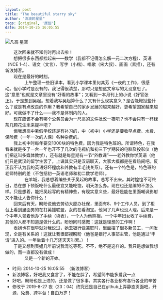 ```yaml
---
layout: post
title: "The beautiful starry sky"
author: "流浪的星星"
tags: [original, '原创']
date: 2014-10-25 16:05:55
---
```



![凡高·星空](http://upload-images.jianshu.io/upload_images/5674982-2108493233bb1601.jpg?imageMogr2/auto-orient/strip%7CimageView2/2/w/1240)

　　这次回来就不知何时再出去啦！  
　　想把很多东西都捡起来——数学（我都不记得怎么解一元二次方程）、英语（NCE 1-4）、语文（文言）、写字（小楷）、唱歌（宋大叔）、画画（素描），还有新浪博客。  
　　现在是最好的时刻。  
　　 
　　上午整理一些旧课本，看到小学课本里何其芳《一夜的工作》，很感动。但小学时是没有的，我记得很清楚，那时只是想这文章写的太没意思了。这“意思”也就是文章里没有“好看的故事”；又看到一本月刊上的小说《好官张正》。于是想到吴起。想着我写吴起算什么？又有什么现实意义？是否能鞭挞些什么？或是有点改良的作用？我希望自己的家乡发展的越来越好，更希望国家越来越好。可我做不了什么——我不是体制内的人。  
　　现在应该不会有哪个公务员会为一尺高的文件批改一夜吧？也不会只有一杯绿茶几颗花生米来提神吧？  
　　但我想高中暑假学校还是有补习的，中（初中）小学还是要收早点费、水费、保险费（一年一次的人保）各种杂费的。  
　　我上初中时每年要交1000块的特色费，因为我是特色班的。所谓特色，在我看来就是多了一台一年也开不了几次的电视机和初三下学期装的电脑及投影仪（他们把这叫多媒体教学），还有就是每星期有一节“外教课”——老外教你学英语（他们只是武汉的留学生罢了，上课其实只是汉语聊天，大家大概都是在看热闹吧。反正我不认为我的英语好坏程度和外教有半毛钱关系）。还有一个特色是，特色班的老师特别的差（不包括初一英语老师和初二数学老师）。  
　　 
　　在羊城，我总想着编些关于吴起的故事，总写不出来。其时惶惶不可终日，总在想下顿饭吃什么最便宜又能吃饱，明天怎么办。现在也还是编的不怎么样。只是想着，能把吴起写的有精神些，有现实意义些，最好是能在里面嘲讽影射又不能让人告你什么！  
　　回来后有天，盼盼说他去劳动大厦办社保，里面有8、9个工作人员，到了柜台上看到里面男的在打英雄联盟，女的在看淘宝。他问了几声也没人理。后来是一个中年人领着他办了手续（填表），一个人为他照相，一个中年妇女收了手续费，其他的人都不知道是做什么的。盼盼同时感慨：这就是理想的工作啊！  
　　表姐也在很早就对我说过，她去银行做兼职时，里面招了很多新员工，一问发现，全是有关系的！这就让我很鄙视盼盼（他爸是银行人事部主管，他是通过“申请”进入的。一年坐着十几万还天天叫累。）！  
　　于是又想到表姐几年前说我混吃等死。不不，绝不是这样的。我只是想做我想做的，而一直都没有做成！  
　　 
　　又是一个新的开始。  

- 时间: 2014-10-25 16:05:55  （新浪博客）
- 新浪博客，好吧我又食言了，不能在胖了，希望简书能多爱我一点
- 好吧，盼盼也是上进的，还是做了很多事，其实各行各业都有各行各业的辛苦
- 修改于 2019-8-27 夜（23：04）终究还是自己在github上弄静态页面吧，开源、免费、跨平台！自由万岁！